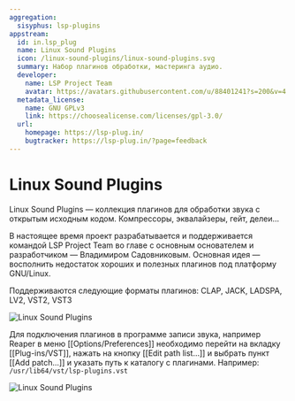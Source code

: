```yaml
---
aggregation:
  sisyphus: lsp-plugins
appstream:
  id: in.lsp_plug
  name: Linux Sound Plugins
  icon: /linux-sound-plugins/linux-sound-plugins.svg
  summary: Набор плагинов обработки, мастеринга аудио.
  developer:
    name: LSP Project Team
    avatar: https://avatars.githubusercontent.com/u/88401241?s=200&v=4
  metadata_license:
    name: GNU GPLv3
    link: https://choosealicense.com/licenses/gpl-3.0/
  url:
    homepage: https://lsp-plug.in/
    bugtracker: https://lsp-plug.in/?page=feedback
---
```


# Linux Sound Plugins

Linux Sound Plugins — коллекция плагинов для обработки звука с открытым исходным кодом. Компрессоры, эквалайзеры, гейт, делеи...

В настоящее время проект разрабатывается и поддерживается командой LSP Project Team во главе с основным основателем и разработчиком — Владимиром Садовниковым. Основная идея — восполнить недостаток хороших и полезных плагинов под платформу GNU/Linux.

Поддерживаются следующие форматы плагинов: CLAP, JACK, LADSPA, LV2, VST2, VST3

![Linux Sound Plugins](/linux-sound-plugins/linux-sound-plugins-1.png)

Для подключения плагинов в программе записи звука, например Reaper в меню [[Options/Preferences]] необходимо перейти на вкладку [[Plug-ins/VST]], нажать на кнопку [[Edit path list...]] и выбрать пункт [[Add patch...]] и указать путь к каталогу с плагинами. Например: `/usr/lib64/vst/lsp-plugins.vst`

![Linux Sound Plugins](/linux-sound-plugins/linux-sound-plugins-2.png)

<!--@include: @ru/apps/.parts/install/content-repo.md-->
